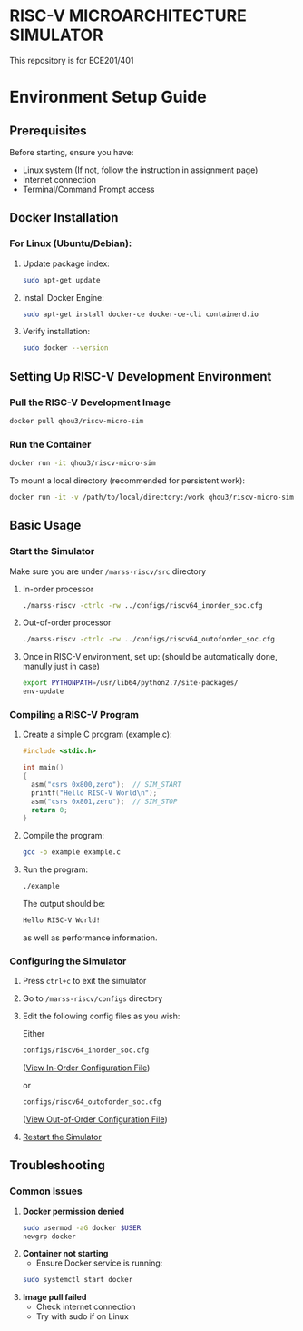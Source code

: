# RISC-V MICROARCHITECTURE SIMULATOR
This repository is for ECE201/401
# Environment Setup Guide
## Prerequisites
Before starting, ensure you have:
- Linux system (If not, follow the instruction in assignment page)
- Internet connection
- Terminal/Command Prompt access
## Docker Installation
### For Linux (Ubuntu/Debian):
1. Update package index:
   ```bash
   sudo apt-get update
   ```
2. Install Docker Engine:
   ```bash
   sudo apt-get install docker-ce docker-ce-cli containerd.io
   ```
3. Verify installation:
   ```bash
   sudo docker --version
   ```
<!--### For macOS:
1. Download Docker Desktop for Mac from [Docker's official Docs](https://docs.docker.com/desktop/setup/install/mac-install/)
2. Double-click the .dmg file
3. Drag Docker to your Applications folder
4. Start Docker from your Applications folder
5. Verify installation by opening Terminal and running:
   ```bash
   docker --version
   ```
### For Windows:
Please refer to [Docker's official Docs](https://docs.docker.com/desktop/setup/install/windows-install/) -->
## Setting Up RISC-V Development Environment
### Pull the RISC-V Development Image
```bash
docker pull qhou3/riscv-micro-sim
```
### Run the Container
```bash
docker run -it qhou3/riscv-micro-sim
```
To mount a local directory (recommended for persistent work):
```bash
docker run -it -v /path/to/local/directory:/work qhou3/riscv-micro-sim
```
## Basic Usage
### Start the Simulator
Make sure you are under ```/marss-riscv/src``` directory
1. In-order processor
   ```bash
   ./marss-riscv -ctrlc -rw ../configs/riscv64_inorder_soc.cfg
   ```
2. Out-of-order processor
   ```bash
   ./marss-riscv -ctrlc -rw ../configs/riscv64_outoforder_soc.cfg
   ```
3. Once in RISC-V environment, set up: (should be automatically done, manully just in case)
   ```bash
   export PYTHONPATH=/usr/lib64/python2.7/site-packages/
   env-update
   ```

### Compiling a RISC-V Program
1. Create a simple C program (example.c):
   ```c
   #include <stdio.h>
   
   int main()
   {
     asm("csrs 0x800,zero");  // SIM_START
     printf("Hello RISC-V World\n");
     asm("csrs 0x801,zero");  // SIM_STOP
     return 0;
   }
   ```
2. Compile the program:
   ```bash
   gcc -o example example.c
   ```
3. Run the program:
   ```bash
   ./example
   ```
   The output should be:
   ```bash
   Hello RISC-V World!
   ```
   as well as performance information.
   
### Configuring the Simulator
1. Press ```ctrl+c``` to exit the simulator
2. Go to ```/marss-riscv/configs``` directory
3. Edit the following config files as you wish:

   Either
   ```bash
   configs/riscv64_inorder_soc.cfg
   ```
   ([View In-Order Configuration File](riscv64_inorder_soc.cfg))
   
   or
   ```bash
   configs/riscv64_outoforder_soc.cfg
   ```
   ([View Out-of-Order Configuration File](riscv64_outoforder_soc.cfg))
5. [Restart the Simulator](#start-the-simulator)

## Troubleshooting
### Common Issues
1. **Docker permission denied**
   ```bash
   sudo usermod -aG docker $USER
   newgrp docker
   ```
2. **Container not starting**
   - Ensure Docker service is running:
   ```bash
   sudo systemctl start docker
   ```
3. **Image pull failed**
   - Check internet connection
   - Try with sudo if on Linux
